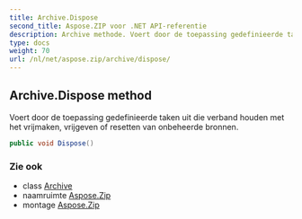 ```yaml
---
title: Archive.Dispose
second_title: Aspose.ZIP voor .NET API-referentie
description: Archive methode. Voert door de toepassing gedefinieerde taken uit die verband houden met het vrijmaken vrijgeven of resetten van onbeheerde bronnen.
type: docs
weight: 70
url: /nl/net/aspose.zip/archive/dispose/
---
```

## Archive.Dispose method

Voert door de toepassing gedefinieerde taken uit die verband houden met het vrijmaken, vrijgeven of resetten van onbeheerde bronnen.

```csharp
public void Dispose()
```

### Zie ook

* class [Archive](../)
* naamruimte [Aspose.Zip](../../archive/)
* montage [Aspose.Zip](../../../)


